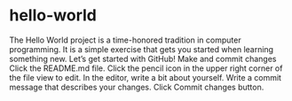 # hello-world
The Hello World project is a time-honored tradition in computer programming. It is a simple exercise that gets you started when learning something new. Let’s get started with GitHub!
Make and commit changes
Click the README.md file.
Click the pencil icon in the upper right corner of the file view to edit.
In the editor, write a bit about yourself.
Write a commit message that describes your changes.
Click Commit changes button.
